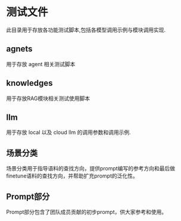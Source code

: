 # 测试文件

此目录用于存放各功能测试脚本,包括各模型调用示例与模块调用实现.

## agnets

用于存放 agent 相关测试脚本

## knowledges

用于存放RAG模块相关测试使用脚本

## llm

用于存放 local 以及 cloud llm 的调用参数和调用示例.

## 场景分类

场景分类用于指导语料的查找方向，提供prompt编写的参考方向和最后做finetune语料的查找方向，并帮助扩充prompt的泛化性。

## Prompt部分

Prompt部分包含了团队成员贡献的初步prompt，供大家参考和使用。
